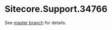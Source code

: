 # Sitecore.Support.34766

See [master branch](https://github.com/sitecoresupport/Sitecore.Support.34766) for details.